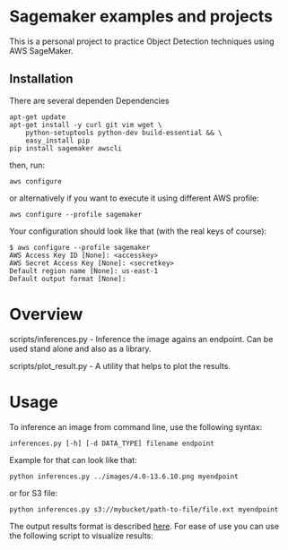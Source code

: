 # Sagemaker examples and projects

This is a personal project to practice Object Detection techniques using AWS SageMaker.
## Installation

There are several dependen
Dependencies

```
apt-get update 
apt-get install -y curl git vim wget \ 
    python-setuptools python-dev build-essential && \
    easy_install pip 
pip install sagemaker awscli
```

then, run:
```
aws configure 
```
or alternatively if you want to execute it using different AWS profile:
```
aws configure --profile sagemaker
```

Your configuration should look like that (with the real keys of course):
```
$ aws configure --profile sagemaker
AWS Access Key ID [None]: <accesskey>
AWS Secret Access Key [None]: <secretkey>
Default region name [None]: us-east-1
Default output format [None]:
```

# Overview
scripts/inferences.py - Inference the image agains an endpoint. Can be used stand alone and also as a library.
 
scripts/plot_result.py - A utility that helps to plot the results. 

# Usage 

To inference an image from command line, use the following syntax:
```
inferences.py [-h] [-d DATA_TYPE] filename endpoint
```
Example for that can look like that:
```
python inferences.py ../images/4.0-13.6.10.png myendpoint
```
or for S3 file:
```
python inferences.py s3://mybucket/path-to-file/file.ext myendpoint
```


The output results format is described [here](https://docs.aws.amazon.com/sagemaker/latest/dg/object-detection-in-formats.html).
For ease of use you can use the following script to visualize results:


